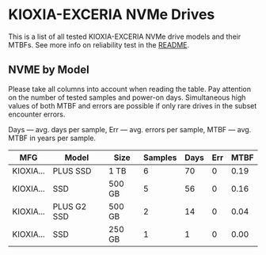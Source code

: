 KIOXIA-EXCERIA NVMe Drives
==========================

This is a list of all tested KIOXIA-EXCERIA NVMe drive models and their MTBFs. See more
info on reliability test in the [README](https://github.com/linuxhw/SMART).

NVME by Model
------------

Please take all columns into account when reading the table. Pay attention on the
number of tested samples and power-on days. Simultaneous high values of both MTBF
and errors are possible if only rare drives in the subset encounter errors.

Days — avg. days per sample,
Err  — avg. errors per sample,
MTBF — avg. MTBF in years per sample.

| MFG       | Model              | Size   | Samples | Days  | Err   | MTBF |
|-----------|--------------------|--------|---------|-------|-------|------|
| KIOXIA... | PLUS SSD           | 1 TB   | 6       | 70    | 0     | 0.19   |
| KIOXIA... | SSD                | 500 GB | 5       | 56    | 0     | 0.16   |
| KIOXIA... | PLUS G2 SSD        | 500 GB | 2       | 14    | 0     | 0.04   |
| KIOXIA... | SSD                | 250 GB | 1       | 1     | 0     | 0.00   |
